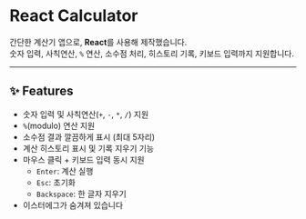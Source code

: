 # React Calculator

간단한 계산기 앱으로, **React**를 사용해 제작했습니다.  
숫자 입력, 사칙연산, `%` 연산, 소수점 처리, 히스토리 기록, 키보드 입력까지 지원합니다.  

---

## ✨ Features
- 숫자 입력 및 사칙연산(`+`, `-`, `*`, `/`) 지원
- `%`(modulo) 연산 지원
- 소수점 결과 깔끔하게 표시 (최대 5자리)
- 계산 히스토리 표시 및 기록 지우기 기능
- 마우스 클릭 + 키보드 입력 동시 지원
  - `Enter`: 계산 실행
  - `Esc`: 초기화
  - `Backspace`: 한 글자 지우기
- 이스터에그가 숨겨져 있습니다